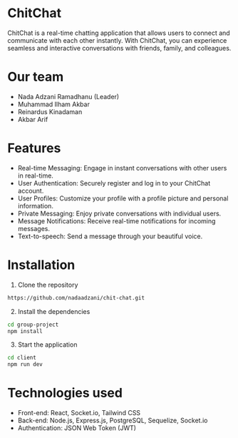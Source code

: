 # ChitChat
ChitChat is a real-time chatting application that allows users to connect and communicate with each other instantly. With ChitChat, you can experience seamless and interactive conversations with friends, family, and colleagues.

# Our team
- Nada Adzani Ramadhanu (Leader)
- Muhammad Ilham Akbar 
- Reinardus Kinadaman 
- Akbar Arif 

# Features
- Real-time Messaging: Engage in instant conversations with other users in real-time.
- User Authentication: Securely register and log in to your ChitChat account.
- User Profiles: Customize your profile with a profile picture and personal information.
- Private Messaging: Enjoy private conversations with individual users.
- Message Notifications: Receive real-time notifications for incoming messages.
- Text-to-speech: Send a message through your beautiful voice.

# Installation

1. Clone the repository
```bash
https://github.com/nadaadzani/chit-chat.git
```
2. Install the dependencies
```bash
cd group-project
npm install
```
3. Start the application
```bash
cd client
npm run dev
```

# Technologies used
- Front-end: React, Socket.io, Tailwind CSS
- Back-end: Node.js, Express.js, PostgreSQL, Sequelize, Socket.io
- Authentication: JSON Web Token (JWT)

